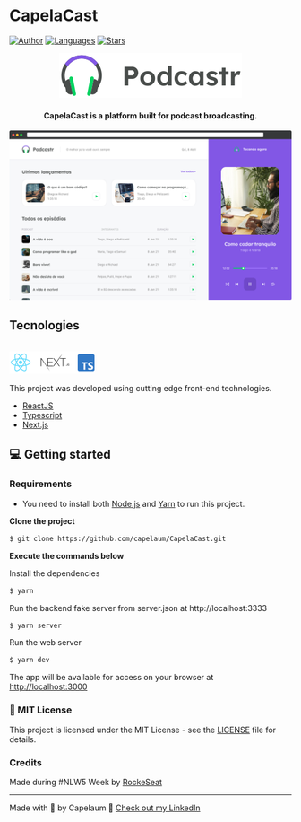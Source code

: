 # CapelaCast

[![Author](https://img.shields.io/badge/author-capelaum-8257E5?style=flat-square)](https://github.com/capelaum)
[![Languages](https://img.shields.io/github/languages/count/capelaum/CapelaCast?color=%238257E5&style=flat-square)](#)
[![Stars](https://img.shields.io/github/stars/capelaum/CapelaCast?color=8257E5&style=flat-square)](https://github.com/capelaum/CapelaCast/stargazers)

<div align="center">
  <img src=".github/logo.svg" alt="Podcastr logo">
</div>


<h4 align="center">
  CapelaCast is a platform built for podcast broadcasting.
</h4>

![CapelaCast preview](.github/app-preview.png)

## Tecnologies

<div align="left">
  <br />
  <img src=".github/tech-logos.png" alt="Technologies used">
</div>

This project was developed using cutting edge front-end technologies.

- [ReactJS](https://reactjs.org/)
- [Typescript](https://www.typescriptlang.org/)
- [Next.js](https://nextjs.org/)

## 💻 Getting started

### Requirements

- You need to install both [Node.js](https://nodejs.org/en/download/) and [Yarn](https://yarnpkg.com/) to run this project.

**Clone the project**

```bash
$ git clone https://github.com/capelaum/CapelaCast.git
```

**Execute the commands below**

Install the dependencies

```bash 
$ yarn
```

Run the backend fake server from server.json at http://localhost:3333
```bash
$ yarn server
```

Run the web server

```bash
$ yarn dev
```

The app will be available for access on your browser at [http://localhost:3000](http://localhost:3000)

### 📝 MIT License

This project is licensed under the MIT License - see the [LICENSE](LICENSE) file for details.

### Credits

Made during #NLW5 Week by [RockeSeat](https://rocketseat.com.br)

---

Made with 💜 by Capelaum 👋 
[Check out my LinkedIn](https://www.linkedin.com/in/luis-capelletto)
